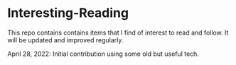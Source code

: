 # Interesting-Reading
This repo contains contains items that I find of interest to read and follow.  It will be updated and improved regularly.  

April 28, 2022: Initial contribution using some old but useful tech.  
